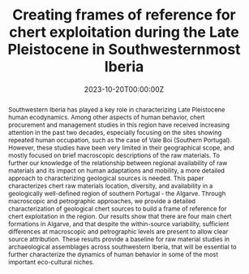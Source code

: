 ---
abstract: "Southwestern Iberia has played a key role in characterizing Late Pleistocene human ecodynamics. Among other aspects of human behavior, chert procurement and management studies in this region have received increasing attention in the past two decades, especially focusing on the sites showing repeated human occupation, such as the case of Vale Boi (Southern Portugal). However, these studies have been very limited in their geographical scope, and mostly focused on brief macroscopic descriptions of the raw materials. To further our knowledge of the relationship between regional availability of raw materials and its impact on human adaptations and mobility, a more detailed approach to characterizing geological sources is needed. This paper characterizes chert raw materials location, diversity, and availability in a geologically well-defined region of southern Portugal ‐ the Algarve. Through macroscopic and petrographic approaches, we provide a detailed characterization of geological chert sources to build a frame of reference for chert exploitation in the region. Our results show that there are four main chert formations in Algarve, and that despite the within-source variability, sufficient differences at macroscopic and petrographic levels are present to allow clear source attribution. These results provide a baseline for raw material studies in archaeological assemblages across southwestern Iberia, that will be essential to further characterize the dynamics of human behavior in some of the most important eco-cultural niches."

authors:
- Joana Belmiro
- Xavier Terradas
- Admin
date: "2023-10-20T00:00:00Z"
doi: "10.1371/journal.pone.0293223"
featured: false
image:
  caption: 'Cover'
  focal_point: ""
  preview_only: false
projects: []
publication: 'Creating frames of reference for chert exploitation during the Late Pleistocene in Southwesternmost Iberia'
publication_short: ""
publication_types:
- "2"
publishDate: "2022-10-24T00:00:00Z"
summary: "Southwestern Iberia has played a key role in characterizing Late Pleistocene human ecodynamics. Among other aspects of human behavior, chert procurement and management studies in this region have received increasing attention in the past two decades, especially focusing on the sites showing repeated human occupation, such as the case of Vale Boi (Southern Portugal). However, these studies have been very limited in their geographical scope, and mostly focused on brief macroscopic descriptions of the raw materials. To further our knowledge of the relationship between regional availability of raw materials and its impact on human adaptations and mobility, a more detailed approach to characterizing geological sources is needed. This paper characterizes chert raw materials location, diversity, and availability in a geologically well-defined region of southern Portugal ‐ the Algarve. Through macroscopic and petrographic approaches, we provide a detailed characterization of geological chert sources to build a frame of reference for chert exploitation in the region. Our results show that there are four main chert formations in Algarve, and that despite the within-source variability, sufficient differences at macroscopic and petrographic levels are present to allow clear source attribution. These results provide a baseline for raw material studies in archaeological assemblages across southwestern Iberia, that will be essential to further characterize the dynamics of human behavior in some of the most important eco-cultural niches."
tags:
- Source Themes
title: 'Creating frames of reference for chert exploitation during the Late Pleistocene in Southwesternmost Iberia'
url_code: ""
url_dataset: ""
url_pdf: "https://journals.plos.org/plosone/article?id=10.1371/journal.pone.0293223"
url_poster: ""
url_project: ""
url_slides: ""
url_source: ""
url_video: ""
---
